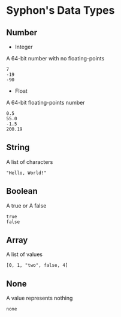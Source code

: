 # Syphon's Data Types

## Number

- Integer

A 64-bit number with no floating-points

```
7
-19
-90
```

- Float

A 64-bit floating-points number

```
0.5
55.0
-1.5
200.19
```

## String

A list of characters

```
"Hello, World!"
```

## Boolean

A true or A false

```
true
false
```

## Array

A list of values

```
[0, 1, "two", false, 4]
```

## None

A value represents nothing

```
none
```
